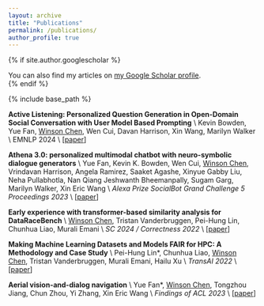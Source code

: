 ```yaml
---
layout: archive
title: "Publications"
permalink: /publications/
author_profile: true
---
```


{% if site.author.googlescholar %}
  <div class="wordwrap">You can also find my articles on <a href="{{site.author.googlescholar}}">my Google Scholar profile</a>.</div>
{% endif %}

{% include base_path %}


**Active Listening: Personalized Question Generation in Open-Domain Social Conversation with User Model Based Prompting** \\
Kevin Bowden, Yue Fan, <ins>Winson Chen</ins>, Wen Cui, Davan Harrison, Xin Wang, Marilyn Walker \\
EMNLP 2024 \\
[[paper](https://aclanthology.org/2024.findings-emnlp.826/)]

**Athena 3.0: personalized multimodal chatbot with neuro-symbolic dialogue generators** \\
Yue Fan, Kevin K. Bowden, Wen Cui, <ins>Winson Chen</ins>, Vrindavan Harrison, Angela Ramirez, Saaket Agashe, Xinyue Gabby Liu, Neha Pullabhotla, Nan Qiang Jeshwanth Bheemanpally, Sugam Garg, Marilyn Walker, Xin Eric Wang \\
*Alexa Prize SocialBot Grand Challenge 5 Proceedings 2023* \\
[[paper](https://assets.amazon.science/2c/ff/d6eb3f0148b8bf0b2fc446c1d5f8/athena-3.0%20Personalized%20Multimodal%20ChatBot%20with%20Neuro-Symbolic%20Dialogue%20Generators.pdf)]


**Early experience with transformer-based similarity analysis for DataRaceBench** \\
<ins>Winson Chen</ins>, Tristan Vanderbruggen, Pei-Hung Lin, Chunhua Liao, Murali Emani \\
*SC 2024 / Correctness 2022* \\
[[paper](https://ieeexplore.ieee.org/abstract/document/10027519)]


**Making Machine Learning Datasets and Models FAIR for HPC: A Methodology and Case Study** \\
Pei-Hung Lin*, Chunhua Liao, <ins>Winson Chen</ins>, Tristan Vanderbruggen, Murali Emani, Hailu Xu \\
*TransAI 2022* \\
[[paper](https://ieeexplore.ieee.org/abstract/document/9951530)]


**Aerial vision-and-dialog navigation** \\
Yue Fan*, <ins>Winson Chen</ins>, Tongzhou Jiang, Chun Zhou, Yi Zhang, Xin Eric Wang \\
*Findings of ACL 2023* \\
[[paper](https://aclanthology.org/2023.findings-acl.190/)]





<!-- New style rendering if publication categories are defined -->
<!-- {% if site.publication_category %}
  {% for category in site.publication_category  %}
    {% assign title_shown = false %}
    {% for post in site.publications reversed %}
      {% if post.category != category[0] %}
        {% continue %}
      {% endif %}
      {% unless title_shown %}
        <h2>{{ category[1].title }}</h2><hr />
        {% assign title_shown = true %}
      {% endunless %}
      {% include archive-single.html %}
    {% endfor %}
  {% endfor %}
{% else %}
  {% for post in site.publications reversed %}
    {% include archive-single.html %}
  {% endfor %}
{% endif %} -->



